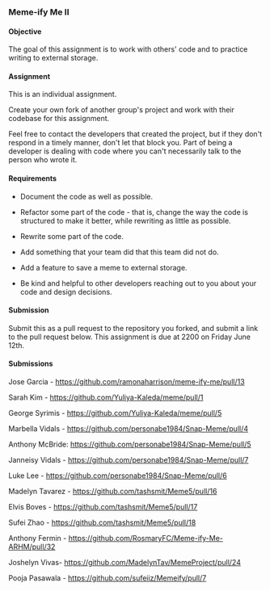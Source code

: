 ### Meme-ify Me II

#### Objective

The goal of this assignment is to work with others' code and to practice writing to external storage.

#### Assignment

This is an individual assignment.

Create your own fork of another group's project and work with their codebase for this assignment.

Feel free to contact the developers that created the project, but if they don't respond in a timely manner,
don't let that block you. Part of being a developer is dealing with code where you can't necessarily talk
to the person who wrote it.

#### Requirements

* Document the code as well as possible.

* Refactor some part of the code - that is, change the way the code is structured to make it better, while
rewriting as little as possible.

* Rewrite some part of the code.

* Add something that your team did that this team did not do.

* Add a feature to save a meme to external storage.

* Be kind and helpful to other developers reaching out to you about your code and design decisions.

#### Submission

Submit this as a pull request to the repository you forked, and submit a link to the pull request below. This assignment is due at 2200 on Friday June 12th.

#### Submissions

Jose Garcia - https://github.com/ramonaharrison/meme-ify-me/pull/13

Sarah Kim - https://github.com/Yuliya-Kaleda/meme/pull/1

George Syrimis - https://github.com/Yuliya-Kaleda/meme/pull/5

Marbella Vidals - https://github.com/personabe1984/Snap-Meme/pull/4

Anthony McBride: https://github.com/personabe1984/Snap-Meme/pull/5

Janneisy Vidals - https://github.com/personabe1984/Snap-Meme/pull/7

Luke Lee  - https://github.com/personabe1984/Snap-Meme/pull/6

Madelyn Tavarez - https://github.com/tashsmit/Meme5/pull/16

Elvis Boves - https://github.com/tashsmit/Meme5/pull/17

Sufei Zhao - https://github.com/tashsmit/Meme5/pull/18

Anthony Fermin - https://github.com/RosmaryFC/Meme-ify-Me-ARHM/pull/32

Joshelyn Vivas- https://github.com/MadelynTav/MemeProject/pull/24

Pooja Pasawala - https://github.com/sufeiiz/Memeify/pull/7
